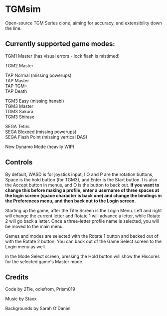 # TGMsim

Open-source TGM Series clone, aiming for accuracy, and extensibility down the line.

## Currently supported game modes:

TGM1 Master (has visual errors - lock flash is mistimed)

TGM2 Master

TAP Normal (missing powerups)  
TAP Master  
TAP TGM+  
TAP Death

TGM3 Easy (missing hanabi)  
TGM3 Master  
TGM3 Sakura  
TGM3 Shirase

SEGA Tetris  
SEGA Bloxeed (missing powerups)  
SEGA Flash Point (missing vertical DAS)  

New Dynamo Mode (heavily WIP)

## Controls

By default, WASD is for joystick input, I O and P are the rotation buttons, Space is the hold button (for TGM3), and Enter is the Start button. I is also the Accept button in menus, and O is the button to back out. **If you want to change this before making a profile, enter a username of three spaces at the login screen (space character is back one) and change the bindings in the Preferences menu, and then back out to the Login screen.**

Starting up the game, after the Title Screen is the Login Menu. Left and right will change the current letter and Rotate 1 will advance a letter, while Rotate 2 will go back a letter. Once a three-letter profile name is selected, you will be moved to the main menu.

Games and modes are selected with the Rotate 1 button and backed out of with the Rotate 2 button. You can back out of the Game Select screen to the Login menu as well.

In the Mode Select screen, pressing the Hold button will show the Hiscores for the selected game's Master mode. 

## Credits

Code by 2Tie, odiefrom, Prism019

Music by Staxx

Backgrounds by Sarah O'Daniel